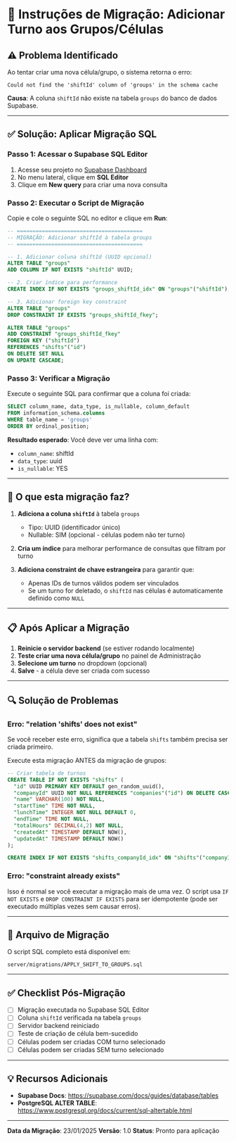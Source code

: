 # 🔧 Instruções de Migração: Adicionar Turno aos Grupos/Células

## ⚠️ Problema Identificado

Ao tentar criar uma nova célula/grupo, o sistema retorna o erro:

```
Could not find the 'shiftId' column of 'groups' in the schema cache
```

**Causa**: A coluna `shiftId` não existe na tabela `groups` do banco de dados Supabase.

---

## ✅ Solução: Aplicar Migração SQL

### Passo 1: Acessar o Supabase SQL Editor

1. Acesse seu projeto no [Supabase Dashboard](https://app.supabase.com)
2. No menu lateral, clique em **SQL Editor**
3. Clique em **New query** para criar uma nova consulta

### Passo 2: Executar o Script de Migração

Copie e cole o seguinte SQL no editor e clique em **Run**:

```sql
-- ========================================
-- MIGRAÇÃO: Adicionar shiftId à tabela groups
-- ========================================

-- 1. Adicionar coluna shiftId (UUID opcional)
ALTER TABLE "groups"
ADD COLUMN IF NOT EXISTS "shiftId" UUID;

-- 2. Criar índice para performance
CREATE INDEX IF NOT EXISTS "groups_shiftId_idx" ON "groups"("shiftId");

-- 3. Adicionar foreign key constraint
ALTER TABLE "groups"
DROP CONSTRAINT IF EXISTS "groups_shiftId_fkey";

ALTER TABLE "groups"
ADD CONSTRAINT "groups_shiftId_fkey"
FOREIGN KEY ("shiftId")
REFERENCES "shifts"("id")
ON DELETE SET NULL
ON UPDATE CASCADE;
```

### Passo 3: Verificar a Migração

Execute o seguinte SQL para confirmar que a coluna foi criada:

```sql
SELECT column_name, data_type, is_nullable, column_default
FROM information_schema.columns
WHERE table_name = 'groups'
ORDER BY ordinal_position;
```

**Resultado esperado**: Você deve ver uma linha com:
- `column_name`: shiftId
- `data_type`: uuid
- `is_nullable`: YES

---

## 🎯 O que esta migração faz?

1. **Adiciona a coluna `shiftId`** à tabela `groups`
   - Tipo: UUID (identificador único)
   - Nullable: SIM (opcional - células podem não ter turno)

2. **Cria um índice** para melhorar performance de consultas que filtram por turno

3. **Adiciona constraint de chave estrangeira** para garantir que:
   - Apenas IDs de turnos válidos podem ser vinculados
   - Se um turno for deletado, o `shiftId` nas células é automaticamente definido como `NULL`

---

## 📋 Após Aplicar a Migração

1. **Reinicie o servidor backend** (se estiver rodando localmente)
2. **Teste criar uma nova célula/grupo** no painel de Administração
3. **Selecione um turno** no dropdown (opcional)
4. **Salve** - a célula deve ser criada com sucesso

---

## 🔍 Solução de Problemas

### Erro: "relation 'shifts' does not exist"

Se você receber este erro, significa que a tabela `shifts` também precisa ser criada primeiro.

Execute esta migração ANTES da migração de grupos:

```sql
-- Criar tabela de turnos
CREATE TABLE IF NOT EXISTS "shifts" (
  "id" UUID PRIMARY KEY DEFAULT gen_random_uuid(),
  "companyId" UUID NOT NULL REFERENCES "companies"("id") ON DELETE CASCADE,
  "name" VARCHAR(100) NOT NULL,
  "startTime" TIME NOT NULL,
  "lunchTime" INTEGER NOT NULL DEFAULT 0,
  "endTime" TIME NOT NULL,
  "totalHours" DECIMAL(4,2) NOT NULL,
  "createdAt" TIMESTAMP DEFAULT NOW(),
  "updatedAt" TIMESTAMP DEFAULT NOW()
);

CREATE INDEX IF NOT EXISTS "shifts_companyId_idx" ON "shifts"("companyId");
```

### Erro: "constraint already exists"

Isso é normal se você executar a migração mais de uma vez. O script usa `IF NOT EXISTS` e `DROP CONSTRAINT IF EXISTS` para ser idempotente (pode ser executado múltiplas vezes sem causar erros).

---

## 📝 Arquivo de Migração

O script SQL completo está disponível em:
```
server/migrations/APPLY_SHIFT_TO_GROUPS.sql
```

---

## ✅ Checklist Pós-Migração

- [ ] Migração executada no Supabase SQL Editor
- [ ] Coluna `shiftId` verificada na tabela `groups`
- [ ] Servidor backend reiniciado
- [ ] Teste de criação de célula bem-sucedido
- [ ] Células podem ser criadas COM turno selecionado
- [ ] Células podem ser criadas SEM turno selecionado

---

## 💡 Recursos Adicionais

- **Supabase Docs**: https://supabase.com/docs/guides/database/tables
- **PostgreSQL ALTER TABLE**: https://www.postgresql.org/docs/current/sql-altertable.html

---

**Data da Migração**: 23/01/2025
**Versão**: 1.0
**Status**: Pronto para aplicação
